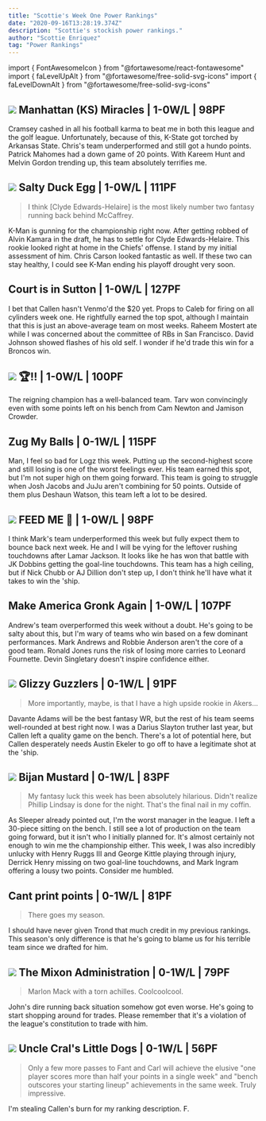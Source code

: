 ```yaml
---
title: "Scottie's Week One Power Rankings"
date: "2020-09-16T13:28:19.374Z"
description: "Scottie's stockish power rankings."
author: "Scottie Enriquez"
tag: "Power Rankings"
---
```


import { FontAwesomeIcon } from "@fortawesome/react-fontawesome"
import { faLevelUpAlt } from "@fortawesome/free-solid-svg-icons"
import { faLevelDownAlt } from "@fortawesome/free-solid-svg-icons"


## <FontAwesomeIcon className="levelUp" icon={faLevelUpAlt} /> <img src="https://d1yqxti3jheii7.cloudfront.net/83296c4221970b26ea4d019a7581d032-one-scottie" class="sleeper-avatar"/> Manhattan (KS) Miracles | 1-0W/L | 98PF

Cramsey cashed in all his football karma to beat me in both this league and the golf league. Unfortunately, because of this, K-State got torched by Arkansas State. Chris's team underperformed and still got a hundo points. Patrick Mahomes had a down game of 20 points. With Kareem Hunt and Melvin Gordon trending up, this team absolutely terrifies me.

## <FontAwesomeIcon className="levelUp" icon={faLevelUpAlt} /> <img src="https://d1yqxti3jheii7.cloudfront.net/789fc45ef5e559607eb1259cb67dd520-one-scottie" class="sleeper-avatar"/> Salty Duck Egg | 1-0W/L | 111PF

> I think [Clyde Edwards-Helaire] is the most likely number two fantasy running back behind McCaffrey.

K-Man is gunning for the championship right now. After getting robbed of Alvin Kamara in the draft, he has to settle for Clyde Edwards-Helaire. This rookie looked right at home in the Chiefs' offense. I stand by my initial assessment of him. Chris Carson looked fantastic as well. If these two can stay healthy, I could see K-Man ending his playoff drought very soon.

## <FontAwesomeIcon className="levelDown" icon={faLevelDownAlt} />  Court is in Sutton | 1-0W/L | 127PF

I bet that Callen hasn't Venmo'd the $20 yet. Props to Caleb for firing on all cylinders week one. He rightfully earned the top spot, although I maintain that this is just an above-average team on most weeks. Raheem Mostert ate while I was concerned about the committee of RBs in San Francisco. David Johnson showed flashes of his old self. I wonder if he'd trade this win for a Broncos win.

## <FontAwesomeIcon className="levelUp" icon={faLevelUpAlt} /> <img src="https://d1yqxti3jheii7.cloudfront.net/74fa749fa8b47609e14d12a902511733-one-scottie" class="sleeper-avatar"/> 🏆‼️ | 1-0W/L | 100PF

The reigning champion has a well-balanced team. Tarv won convincingly even with some points left on his bench from Cam Newton and Jamison Crowder.

## <FontAwesomeIcon className="levelDown" icon={faLevelDownAlt} />  Zug My Balls | 0-1W/L | 115PF

Man, I feel so bad for Logz this week. Putting up the second-highest score and still losing is one of the worst feelings ever. His team earned this spot, but I'm not super high on them going forward. This team is going to struggle when Josh Jacobs and JuJu aren't combining for 50 points. Outside of them plus Deshaun Watson, this team left a lot to be desired.

## <FontAwesomeIcon className="levelUp" icon={faLevelUpAlt} /> <img src="https://d1yqxti3jheii7.cloudfront.net/1bac27b3e88d08f050e32b48195acf46-one-scottie" class="sleeper-avatar"/> FEED ME 🥄 | 1-0W/L | 98PF

I think Mark's team underperformed this week but fully expect them to bounce back next week. He and I will be vying for the leftover rushing touchdowns after Lamar Jackson. It looks like he has won that battle with JK Dobbins getting the goal-line touchdowns. This team has a  high ceiling, but if Nick Chubb or AJ Dillion don't step up, I don't think he'll have what it takes to win the 'ship.

## <FontAwesomeIcon className="levelDown" icon={faLevelDownAlt} />  Make America Gronk Again | 1-0W/L | 107PF

Andrew's team overperformed this week without a doubt. He's going to be salty about this, but I'm wary of teams who win based on a few dominant performances. Mark Andrews and Robbie Anderson aren't the core of a good team. Ronald Jones runs the risk of losing more carries to Leonard Fournette. Devin Singletary doesn't inspire confidence either.


## <img src="https://d1yqxti3jheii7.cloudfront.net/405213591fe488220f2f4f79d9cc28eb-one-scottie" class="sleeper-avatar"/> Glizzy Guzzlers | 0-1W/L | 91PF

> More importantly, maybe, is that I have a high upside rookie in Akers...

Davante Adams will be the best fantasy WR, but the rest of his team seems well-rounded at best right now. I was a Darius Slayton truther last year, but Callen left a quality game on the bench. There's a lot of potential here, but Callen desperately needs Austin Ekeler to go off to have a legitimate shot at the 'ship.

## <FontAwesomeIcon className="levelUp" icon={faLevelUpAlt} /> <img src="https://d1yqxti3jheii7.cloudfront.net/49b1d67d6b1562f8ef7d03645a046694-one-scottie" class="sleeper-avatar"/> Bijan Mustard | 0-1W/L | 83PF

> My fantasy luck this week has been absolutely hilarious. Didn't realize Phillip Lindsay is done for the night. That's the final nail in my coffin.

As Sleeper already pointed out, I'm the worst manager in the league. I left a 30-piece sitting on the bench. I still see a lot of production on the team going forward, but it isn't who I initially planned for. It's almost certainly not enough to win me the championship either. This week, I was also incredibly unlucky with Henry Ruggs III and George Kittle playing through injury, Derrick Henry missing on two goal-line touchdowns, and Mark Ingram offering a lousy two points. Consider me humbled.

## <FontAwesomeIcon className="levelDown" icon={faLevelDownAlt} /> Cant print points | 0-1W/L | 81PF

> There goes my season.

I should have never given Trond that much credit in my previous rankings. This season's only difference is that he's going to blame us for his terrible team since we drafted for him.

## <FontAwesomeIcon className="levelDown" icon={faLevelDownAlt} /> <img src="https://d1yqxti3jheii7.cloudfront.net/94702f21e95d3aa14c8d671585ae6c58-one-scottie" class="sleeper-avatar"/> The Mixon Administration | 0-1W/L | 79PF

> Marlon Mack with a torn achilles. Coolcoolcool.

John's dire running back situation somehow got even worse. He's going to start shopping around for trades. Please remember that it's a violation of the league's constitution to trade with him.

## <FontAwesomeIcon className="levelDown" icon={faLevelDownAlt} /> <img src="https://d1yqxti3jheii7.cloudfront.net/400266e997f2d0857da2c8f2b939fda4-one-scottie" class="sleeper-avatar"/> Uncle Cral's Little Dogs | 0-1W/L | 56PF

> Only a few more passes to Fant and Carl will achieve the elusive "one player scores more than half your points in a single week" and "bench outscores your starting lineup" achievements in the same week. Truly impressive.

I'm stealing Callen's burn for my ranking description. F.

